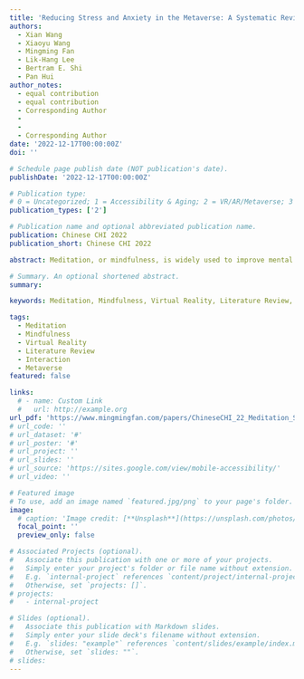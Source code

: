 ```yaml
---
title: 'Reducing Stress and Anxiety in the Metaverse: A Systematic Review of Meditation, Mindfulness and Virtual Reality'
authors:
  - Xian Wang
  - Xiaoyu Wang
  - Mingming Fan
  - Lik-Hang Lee
  - Bertram E. Shi
  - Pan Hui
author_notes:
  - equal contribution
  - equal contribution
  - Corresponding Author
  -
  -
  - Corresponding Author
date: '2022-12-17T00:00:00Z'
doi: ''

# Schedule page publish date (NOT publication's date).
publishDate: '2022-12-17T00:00:00Z'

# Publication type: 
# 0 = Uncategorized; 1 = Accessibility & Aging; 2 = VR/AR/Metaverse; 3 = Human-AI Collaboration; 4 = UX Methodology; 5 = Social Computing; 6 = Sensing; 
publication_types: ['2']

# Publication name and optional abbreviated publication name.
publication: Chinese CHI 2022
publication_short: Chinese CHI 2022

abstract: Meditation, or mindfulness, is widely used to improve mental health. With the emergence of Virtual Reality technology, many studies have provided evidence that meditation with VR can bring health benefits. However, to our knowledge, there are no guidelines and comprehensive reviews in the literature on how to conduct such research in virtual reality. In order to understand the role of VR technology in meditation and future research opportunities, we conducted a systematic literature review in the IEEE and ACM databases. Our process yielded 19 eligible papers and we conducted a structured analysis. We understand the state-of-art of meditation type, design consideration and VR and technology through these papers and conclude research opportunities and challenges for the future.

# Summary. An optional shortened abstract.
summary:

keywords: Meditation, Mindfulness, Virtual Reality, Literature Review, Interaction, Metaverse

tags:
  - Meditation
  - Mindfulness
  - Virtual Reality
  - Literature Review
  - Interaction
  - Metaverse
featured: false

links:
  # - name: Custom Link
  #   url: http://example.org
url_pdf: 'https://www.mingmingfan.com/papers/ChineseCHI_22_Meditation_Social_VR.pdf'
# url_code: ''
# url_dataset: '#'
# url_poster: '#'
# url_project: ''
# url_slides: ''
# url_source: 'https://sites.google.com/view/mobile-accessibility/'
# url_video: ''

# Featured image
# To use, add an image named `featured.jpg/png` to your page's folder.
image:
  # caption: 'Image credit: [**Unsplash**](https://unsplash.com/photos/pLCdAaMFLTE)'
  focal_point: ''
  preview_only: false

# Associated Projects (optional).
#   Associate this publication with one or more of your projects.
#   Simply enter your project's folder or file name without extension.
#   E.g. `internal-project` references `content/project/internal-project/index.md`.
#   Otherwise, set `projects: []`.
# projects:
#   - internal-project

# Slides (optional).
#   Associate this publication with Markdown slides.
#   Simply enter your slide deck's filename without extension.
#   E.g. `slides: "example"` references `content/slides/example/index.md`.
#   Otherwise, set `slides: ""`.
# slides:
---
```


<!-- {{< youtube f9lO9tin4tw >}} -->



